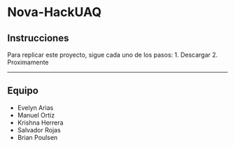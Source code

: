 # Nova-HackUAQ

## Instrucciones

Para replicar este proyecto, sigue cada uno de los pasos:
    1. Descargar
    2. Proximamente

---
## Equipo

- Evelyn Arias
- Manuel Ortiz
- Krishna Herrera
- Salvador Rojas
- Brian Poulsen